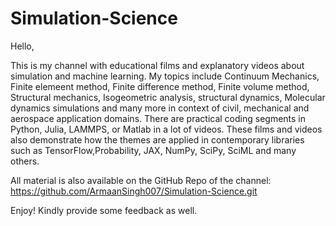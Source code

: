 # Simulation-Science

Hello, 

This is my channel with educational films and explanatory videos about simulation and machine learning. My topics include  Continuum Mechanics, Finite elemeent method, 
Finite difference method, Finite volume method, Structural mechanics, Isogeometric analysis, structural dynamics, Molecular dynamics simulations and many more in context
of civil, mechanical and aerospace application domains. There are practical coding segments in Python, Julia, LAMMPS, or Matlab in a lot of videos. These films and videos also 
demonstrate how the themes are applied in contemporary libraries such as TensorFlow,Probability, JAX, NumPy, SciPy, SciML and many others.

All material is also available on the GitHub Repo of the channel: https://github.com/ArmaanSingh007/Simulation-Science.git

Enjoy!  Kindly provide some feedback as well.

